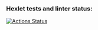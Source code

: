 ### Hexlet tests and linter status:
[![Actions Status](https://github.com/rasskazovilya/python-project-52/actions/workflows/hexlet-check.yml/badge.svg)](https://github.com/rasskazovilya/python-project-52/actions)
